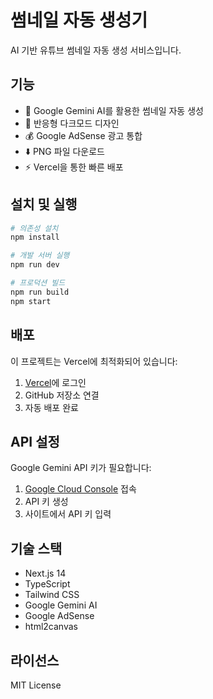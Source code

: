 # 썸네일 자동 생성기

AI 기반 유튜브 썸네일 자동 생성 서비스입니다.

## 기능

- 🤖 Google Gemini AI를 활용한 썸네일 자동 생성
- 📱 반응형 다크모드 디자인
- 💰 Google AdSense 광고 통합
- ⬇️ PNG 파일 다운로드
- ⚡ Vercel을 통한 빠른 배포

## 설치 및 실행

```bash
# 의존성 설치
npm install

# 개발 서버 실행
npm run dev

# 프로덕션 빌드
npm run build
npm start
```

## 배포

이 프로젝트는 Vercel에 최적화되어 있습니다:

1. [Vercel](https://vercel.com)에 로그인
2. GitHub 저장소 연결
3. 자동 배포 완료

## API 설정

Google Gemini API 키가 필요합니다:

1. [Google Cloud Console](https://console.cloud.google.com) 접속
2. API 키 생성
3. 사이트에서 API 키 입력

## 기술 스택

- Next.js 14
- TypeScript
- Tailwind CSS
- Google Gemini AI
- Google AdSense
- html2canvas

## 라이선스

MIT License
